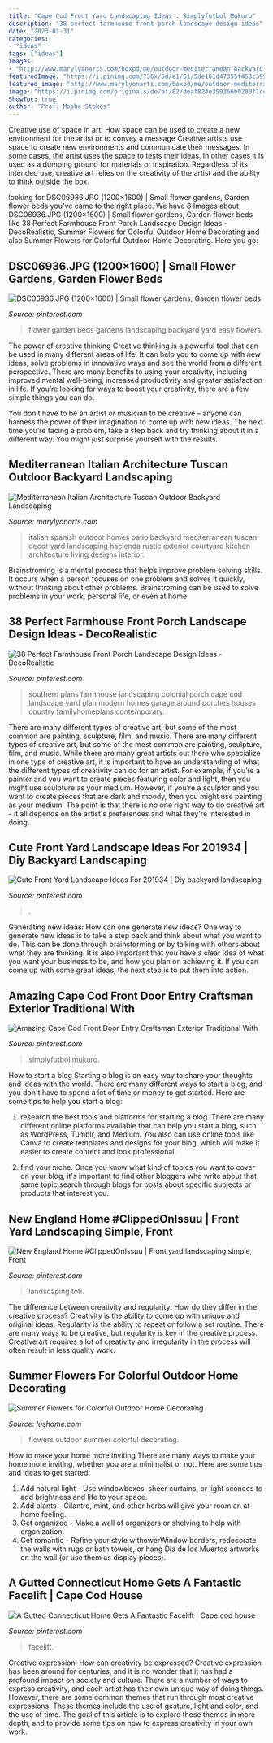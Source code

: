 ```yaml
---
title: "Cape Cod Front Yard Landscaping Ideas : Simplyfutbol Mukuro"
description: "38 perfect farmhouse front porch landscape design ideas"
date: "2023-01-31"
categories:
- "ideas"
tags: ["ideas"]
images:
- "http://www.marylyonarts.com/boxpd/me/outdoor-mediterranean-backyard-landscaping-ideas-front-yard_mediterranean-house-design.jpg"
featuredImage: "https://i.pinimg.com/736x/5d/e1/61/5de161d47355f453c3997964eabc8219--new-england-homes-curb-appeal.jpg"
featured_image: "http://www.marylyonarts.com/boxpd/me/outdoor-mediterranean-backyard-landscaping-ideas-front-yard_mediterranean-house-design.jpg"
image: "https://i.pinimg.com/originals/de/af/82/deaf824e359366b0200f1cc78faf9596.jpg"
ShowToc: true
author: "Prof. Moshe Stokes"
---
```



Creative use of space in art: How space can be used to create a new environment for the artist or to convey a message
Creative artists use space to create new environments and communicate their messages. In some cases, the artist uses the space to tests their ideas, in other cases it is used as a dumping ground for materials or inspiration. Regardless of its intended use, creative art relies on the creativity of the artist and the ability to think outside the box.

	

		
looking for DSC06936.JPG (1200×1600) | Small flower gardens, Garden flower beds you've came to the right place. We have 8 Images about DSC06936.JPG (1200×1600) | Small flower gardens, Garden flower beds like 38 Perfect Farmhouse Front Porch Landscape Design Ideas - DecoRealistic, Summer Flowers for Colorful Outdoor Home Decorating and also Summer Flowers for Colorful Outdoor Home Decorating. Here you go:
		
    
## DSC06936.JPG (1200×1600) | Small Flower Gardens, Garden Flower Beds

<img loading=lazy src="https://i.pinimg.com/originals/74/74/d8/7474d821eee446268cf1bacb9b9c5eae.jpg" onerror="this.onerror=null;this.src='https://tse2.mm.bing.net/th?id=OIP.XDGbVXo5zkML4USELwVjTAHaJ4&amp;pid=15.1';" alt="DSC06936.JPG (1200×1600) | Small flower gardens, Garden flower beds">

_Source: pinterest.com_

>flower garden beds gardens landscaping backyard yard easy flowers. 

	

The power of creative thinking
Creative thinking is a powerful tool that can be used in many different areas of life. It can help you to come up with new ideas, solve problems in innovative ways and see the world from a different perspective.
There are many benefits to using your creativity, including improved mental well-being, increased productivity and greater satisfaction in life. If you’re looking for ways to boost your creativity, there are a few simple things you can do.

You don’t have to be an artist or musician to be creative – anyone can harness the power of their imagination to come up with new ideas. The next time you’re facing a problem, take a step back and try thinking about it in a different way. You might just surprise yourself with the results.

    
## Mediterranean Italian Architecture Tuscan Outdoor Backyard Landscaping

<img loading=lazy src="http://www.marylyonarts.com/boxpd/me/outdoor-mediterranean-backyard-landscaping-ideas-front-yard_mediterranean-house-design.jpg" onerror="this.onerror=null;this.src='https://tse1.mm.bing.net/th?id=OIP.LrVK2KO2TkvxhBa_PwS_IAHaKO&amp;pid=15.1';" alt="Mediterranean Italian Architecture Tuscan Outdoor Backyard Landscaping">

_Source: marylyonarts.com_

>italian spanish outdoor homes patio backyard mediterranean tuscan decor yard landscaping hacienda rustic exterior courtyard kitchen architecture living designs interior. 

	

Brainstroming is a mental process that helps improve problem solving skills. It occurs when a person focuses on one problem and solves it quickly, without thinking about other problems. Brainstroming can be used to solve problems in your work, personal life, or even at home.

    
## 38 Perfect Farmhouse Front Porch Landscape Design Ideas - DecoRealistic

<img loading=lazy src="https://i.pinimg.com/originals/54/d6/78/54d678e3619891e5ab94846bc8d9a508.jpg" onerror="this.onerror=null;this.src='https://tse2.mm.bing.net/th?id=OIP.6FKHnsIen1M6EsQu7j1DxAHaGC&amp;pid=15.1';" alt="38 Perfect Farmhouse Front Porch Landscape Design Ideas - DecoRealistic">

_Source: pinterest.com_

>southern plans farmhouse landscaping colonial porch cape cod landscape yard plan modern homes garage around porches houses country familyhomeplans contemporary. 

	

There are many different types of creative art, but some of the most common are painting, sculpture, film, and music.
There are many different types of creative art, but some of the most common are painting, sculpture, film, and music. While there are many great artists out there who specialize in one type of creative art, it is important to have an understanding of what the different types of creativity can do for an artist. For example, if you’re a painter and you want to create pieces featuring color and light, then you might use sculpture as your medium. However, if you’re a sculptor and you want to create pieces that are dark and moody, then you might use painting as your medium. The point is that there is no one right way to do creative art - it all depends on the artist's preferences and what they're interested in doing.

    
## Cute Front Yard Landscape Ideas For 201934 | Diy Backyard Landscaping

<img loading=lazy src="https://i.pinimg.com/736x/7c/2c/21/7c2c2161243429b66e2e09a872d98ed9.jpg" onerror="this.onerror=null;this.src='https://tse2.mm.bing.net/th?id=OIP.0lC5EUbGr1Ye_UnPEx_1KwHaJ4&amp;pid=15.1';" alt="Cute Front Yard Landscape Ideas For 201934 | Diy backyard landscaping">

_Source: pinterest.com_

>. 

	

Generating new ideas: How can one generate new ideas?
One way to generate new ideas is to take a step back and think about what you want to do. This can be done through brainstorming or by talking with others about what they are thinking. It is also important that you have a clear idea of what you want your business to be, and how you plan on achieving it. If you can come up with some great ideas, the next step is to put them into action.

    
## Amazing Cape Cod Front Door Entry Craftsman Exterior Traditional With

<img loading=lazy src="https://i.pinimg.com/736x/5d/6f/03/5d6f032dd8aca5634533711fe80215dd.jpg" onerror="this.onerror=null;this.src='https://tse1.mm.bing.net/th?id=OIP.oOckeBQqHDrwYK4LfceQrwHaJQ&amp;pid=15.1';" alt="Amazing Cape Cod Front Door Entry Craftsman Exterior Traditional With">

_Source: pinterest.com_

>simplyfutbol mukuro. 

	

How to start a blog
Starting a blog is an easy way to share your thoughts and ideas with the world. There are many different ways to start a blog, and you don't have to spend a lot of time or money to get started. Here are some tips to help you start a blog: 
1. research the best tools and platforms for starting a blog. There are many different online platforms available that can help you start a blog, such as WordPress, Tumblr, and Medium. You also can use online tools like Canva to create templates and designs for your blog, which will make it easier to create content and look professional. 

2. find your niche. Once you know what kind of topics you want to cover on your blog, it's important to find other bloggers who write about that same topic.search through blogs for posts about specific subjects or products that interest you.

    
## New England Home #ClippedOnIssuu | Front Yard Landscaping Simple, Front

<img loading=lazy src="https://i.pinimg.com/736x/5d/e1/61/5de161d47355f453c3997964eabc8219--new-england-homes-curb-appeal.jpg" onerror="this.onerror=null;this.src='https://tse4.mm.bing.net/th?id=OIP.wPZNxVR_H0GX0QNKUGo5rQHaKo&amp;pid=15.1';" alt="New England Home #ClippedOnIssuu | Front yard landscaping simple, Front">

_Source: pinterest.com_

>landscaping toti. 

	

The difference between creativity and regularity: How do they differ in the creative process?
Creativity is the ability to come up with unique and original ideas. Regularity is the ability to repeat or follow a set routine. There are many ways to be creative, but regularity is key in the creative process. Creative art requires a lot of creativity and irregularity in the process will often result in less quality work.

    
## Summer Flowers For Colorful Outdoor Home Decorating

<img loading=lazy src="https://www.lushome.com/wp-content/uploads/2014/07/outdoor-home-decorating-flowers-16.jpg" onerror="this.onerror=null;this.src='https://tse2.mm.bing.net/th?id=OIP.FaN0UjZCH1PUMbnHMf0RDwHaFj&amp;pid=15.1';" alt="Summer Flowers for Colorful Outdoor Home Decorating">

_Source: lushome.com_

>flowers outdoor summer colorful decorating. 

	

How to make your home more inviting
There are many ways to make your home more inviting, whether you are a minimalist or not. Here are some tips and ideas to get started:
1. Add natural light - Use windowboxes, sheer curtains, or light sconces to add brightness and life to your space.
2. Add plants - Cilantro, mint, and other herbs will give your room an at-home feeling.
3. Get organized - Make a wall of organizers or shelving to help with organization.
4. Get romantic - Refine your style withowerWindow borders, redecorate the walls with rugs or bath towels, or hang Dia de los Muertos artworks on the wall (or use them as display pieces).

    
## A Gutted Connecticut Home Gets A Fantastic Facelift | Cape Cod House

<img loading=lazy src="https://i.pinimg.com/originals/de/af/82/deaf824e359366b0200f1cc78faf9596.jpg" onerror="this.onerror=null;this.src='https://tse2.mm.bing.net/th?id=OIP.gwG51FOu3WcAo8-lC6RrcgHaE8&amp;pid=15.1';" alt="A Gutted Connecticut Home Gets A Fantastic Facelift | Cape cod house">

_Source: pinterest.com_

>facelift. 

	

Creative expression: How can creativity be expressed?
Creative expression has been around for centuries, and it is no wonder that it has had a profound impact on society and culture. There are a number of ways to express creativity, and each artist has their own unique way of doing things. However, there are some common themes that run through most creative expressions. These themes include the use of gesture, light and color, and the use of time. The goal of this article is to explore these themes in more depth, and to provide some tips on how to express creativity in your own work.

